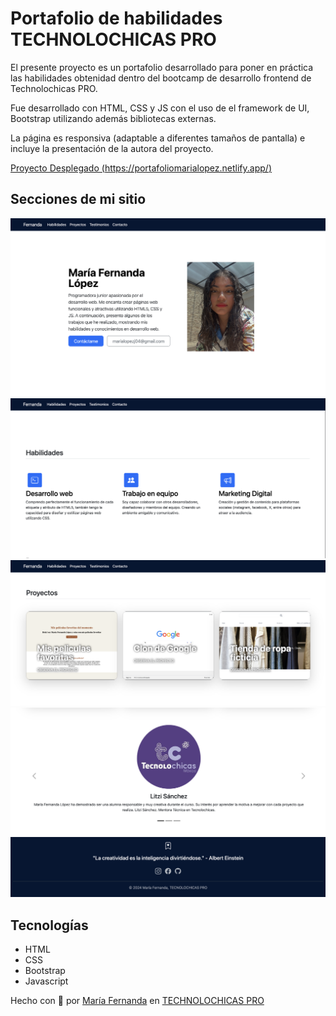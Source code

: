 # Portafolio de habilidades TECHNOLOCHICAS PRO

El presente proyecto es un portafolio desarrollado para poner en práctica las habilidades obtenidad dentro del bootcamp de desarrollo frontend de Technolochicas PRO.

Fue desarrollado con HTML, CSS y JS con el uso de el framework de UI, Bootstrap utilizando además bibliotecas externas.

La página es responsiva (adaptable a diferentes tamaños de pantalla) e incluye la presentación de la autora del proyecto.

[Proyecto Desplegado (https://portafoliomarialopez.netlify.app/)](https://portafoliomarialopez.netlify.app/)

## Secciones de mi sitio

![Presentación](assets/readme/presentacion.png)
![habilidades](assets/readme/habilidades.png)
![proyectos](assets/readme/proyectos.png)
![testimonios](assets/readme/testimonios.png)
![contacto](assets/readme/contacto.png)

## Tecnologías

* HTML
* CSS
* Bootstrap
* Javascript


Hecho con 🩵 por [María Fernanda](https://www.instagram.com/its.maferlopez/) en [TECHNOLOCHICAS PRO](https://tecnolochicas.mx/)